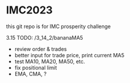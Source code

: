 # IMC2023
this git repo is for IMC prosperity challenge



3.15 TODO:
/3_14_2/bananaMA5
- review order & trades
- better input for trade price, print current MA5
- test MA10, MA20, MA50, etc.
- fix positional limit
- EMA, CMA, ?